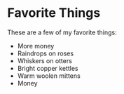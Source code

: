 # Favorite Things

These are a few of my favorite things:

- More money
- Raindrops on roses
- Whiskers on otters
- Bright copper kettles
- Warm woolen mittens
- Money
